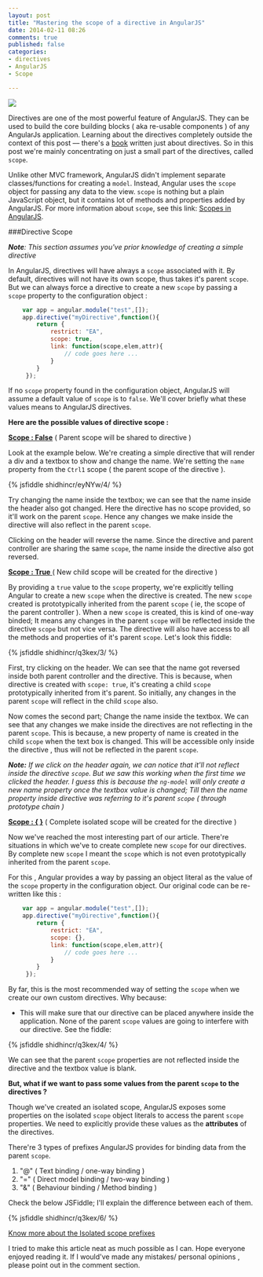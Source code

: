 ```yaml
---
layout: post
title: "Mastering the scope of a directive in AngularJS"
date: 2014-02-11 08:26
comments: true
published: false
categories: 
- directives
- AngularJS
- Scope

---
```


![](https://lh5.googleusercontent.com/-XOGfvAHr7HQ/UvoUItkZMZI/AAAAAAAAHJk/IJz5JcUB9dw/w520-h274-no/scopes_in_directives.png)

Directives are one of the most powerful feature of AngularJS. They can be used to build the core building blocks ( aka re-usable components ) of any AngularJs application. Learning about the directives completely outside the context of this post –– there's a [book](http://www.packtpub.com/angularjs-directives/book)  written just about directives. So in this post we're mainly concentrating on just a  small part of the directives, called `scope`.
<!--more-->
Unlike other MVC framework, AngularJS didn't implement separate classes/functions for creating a `model`. Instead, Angular uses the `scope` object for passing any data to the view. `scope` is nothing but a plain JavaScript object, but it contains lot of methods and properties added by AngularJS. For more information about `scope`, see this link: [Scopes in AngularJS](https://github.com/angular/angular.js/wiki/Understanding-Scopes).

###Directive Scope

***Note**: This section assumes you've prior knowledge of creating  a simple directive*

In AngularJS, directives will have always a `scope` associated with it. By default, directives will not have its own scope, thus  takes it's parent `scope`. But we can always force a directive to create a new `scope` by passing a `scope` property to the configuration object :

```javascript
	var app = angular.module("test",[]);
	app.directive("myDirective",function(){
		return {
			restrict: "EA",
			scope: true,
			link: function(scope,elem,attr){
				// code goes here ...			}		}		 });
```

If  no `scope` property found in the configuration object, AngularJS will assume a default value of `scope` is to `false`. We'll cover briefly what these values means to AngularJS directives.

**Here are the possible values of directive scope :**

<u>**Scope :  False**</u>  (  Parent scope  will be shared to directive )
	
Look at the example below. We're creating a simple directive that will render a div and a textbox to show and change the name. We're setting the `name` property from the `Ctrl1` scope ( the parent scope of the directive ).

{% jsfiddle shidhincr/eyNYw/4/  %}
	
Try changing the name inside the textbox; we can see that the name inside the header also got changed. Here the directive has no scope provided, so it'll work on the parent `scope`. Hence any changes we make inside the directive will also reflect in the parent `scope`. 

Clicking on the header will reverse the name. Since the directive and  parent controller are sharing the same `scope`, the name inside the directive also got reversed.

<u> **Scope : True** </u> ( New child scope will be created for the directive )

By providing a `true` value to the `scope` property, we're explicitly telling Angular to create a new `scope` when the directive is created. The new `scope` created is prototypically inherited from the parent `scope` ( ie, the scope of the parent controller ). When a new `scope` is created, this is kind of one-way binded; It means any changes in the parent `scope` will be reflected inside the directive `scope` but not vice versa. The directive will also have access to all the methods and properties of it's parent `scope`. Let's look this fiddle:

{% jsfiddle shidhincr/q3kex/3/  %}

First, try clicking on the header. We can see that the name got reversed inside both parent controller and  the directive. This is because, when directive is created with `scope: true`, it's creating a child `scope` prototypically inherited from it's parent. So initially, any changes in the parent `scope` will reflect in the child `scope` also.

Now comes the second part; Change the name inside the textbox. We can see that any changes we make inside the directives are not reflecting in the parent `scope`.  This is because, a new property of name is created in the child `scope` when the text box is changed. This will be accessible only inside the directive , thus will not be reflected in the parent `scope`. 

*__Note:__ If we click on the header again, we can notice that it'll not reflect inside the directive `scope`. But we saw this working when the first time we clicked the header. I guess this is because the `ng-model` will only create a new name property once the textbox value is changed; Till then the name property inside directive was referring to it's parent `scope` ( through prototype chain )*


<u> **Scope : { }**</u>  ( Complete isolated scope will be created for the directive )
 
Now we've reached the most interesting part of our article. There're situations in which we've to create complete new `scope` for our directives. By complete new `scope` I meant the `scope` which is not even prototypically inherited from the parent `scope`. 

For this , Angular provides a way by passing an object literal as the value of the `scope` property in the configuration object. Our original code can be re-written like this :

```javascript
	var app = angular.module("test",[]);
	app.directive("myDirective",function(){
		return {
			restrict: "EA",
			scope: {},
			link: function(scope,elem,attr){
				// code goes here ...			}		}		 });
```

By far, this is the most recommended way of setting the `scope` when we create our own custom directives. Why because: 

- This will make sure that our directive can be placed anywhere inside the application. None of the parent `scope` values are going to interfere with our directive. See the fiddle:

{% jsfiddle shidhincr/q3kex/4/  %}

We can see that the parent `scope` properties are not reflected inside the directive and the textbox value is blank.

**But, what if we want to pass some values from the parent `scope` to the directives ?**

Though we've created an isolated scope, AngularJS exposes some properties on the isolated `scope` object literals to access the parent `scope` properties. We need to explicitly provide these values as the **attributes** of the directives. 

There're 3 types of prefixes AngularJS provides for binding data from the parent `scope`. 

1. "@"   (  Text binding / one-way binding )
2. "="   ( Direct model binding / two-way binding )
3. "&"   ( Behaviour binding / Method binding  )

Check the below JSFiddle; I'll explain the difference between each of them.

{% jsfiddle shidhincr/q3kex/6/  %}




[Know more about the Isolated scope prefixes ](http://umur.io/angularjs-directives-using-isolated-scope-with-attributes/)

I tried to make this article neat as much possible as I can. Hope everyone enjoyed reading it. If I would've made any mistakes/ personal opinions , please point out in the comment section. 











